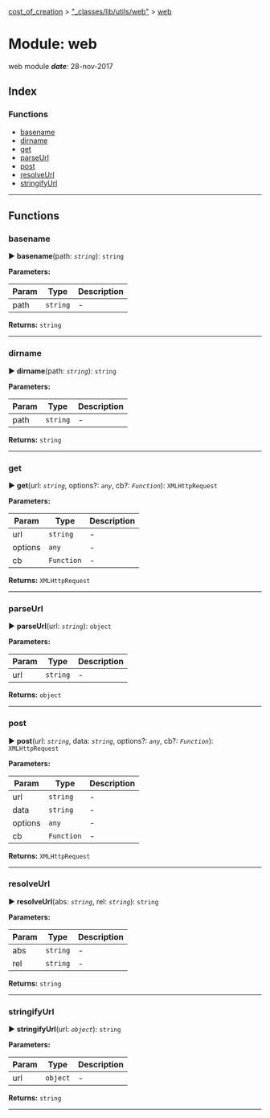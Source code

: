 [cost_of_creation](../README.md) > ["_classes/lib/utils/web"](../modules/__classes_lib_utils_web_.md) > [web](../modules/__classes_lib_utils_web_.web.md)



# Module: web


web module
*__date__*: 28-nov-2017


## Index

### Functions

* [basename](__classes_lib_utils_web_.web.md#basename)
* [dirname](__classes_lib_utils_web_.web.md#dirname)
* [get](__classes_lib_utils_web_.web.md#get)
* [parseUrl](__classes_lib_utils_web_.web.md#parseurl)
* [post](__classes_lib_utils_web_.web.md#post)
* [resolveUrl](__classes_lib_utils_web_.web.md#resolveurl)
* [stringifyUrl](__classes_lib_utils_web_.web.md#stringifyurl)



---
## Functions
<a id="basename"></a>

###  basename

► **basename**(path: *`string`*): `string`






**Parameters:**

| Param | Type | Description |
| ------ | ------ | ------ |
| path | `string`   |  - |





**Returns:** `string`





___

<a id="dirname"></a>

###  dirname

► **dirname**(path: *`string`*): `string`






**Parameters:**

| Param | Type | Description |
| ------ | ------ | ------ |
| path | `string`   |  - |





**Returns:** `string`





___

<a id="get"></a>

###  get

► **get**(url: *`string`*, options?: *`any`*, cb?: *`Function`*): `XMLHttpRequest`






**Parameters:**

| Param | Type | Description |
| ------ | ------ | ------ |
| url | `string`   |  - |
| options | `any`   |  - |
| cb | `Function`   |  - |





**Returns:** `XMLHttpRequest`





___

<a id="parseurl"></a>

###  parseUrl

► **parseUrl**(url: *`string`*): `object`






**Parameters:**

| Param | Type | Description |
| ------ | ------ | ------ |
| url | `string`   |  - |





**Returns:** `object`





___

<a id="post"></a>

###  post

► **post**(url: *`string`*, data: *`string`*, options?: *`any`*, cb?: *`Function`*): `XMLHttpRequest`






**Parameters:**

| Param | Type | Description |
| ------ | ------ | ------ |
| url | `string`   |  - |
| data | `string`   |  - |
| options | `any`   |  - |
| cb | `Function`   |  - |





**Returns:** `XMLHttpRequest`





___

<a id="resolveurl"></a>

###  resolveUrl

► **resolveUrl**(abs: *`string`*, rel: *`string`*): `string`






**Parameters:**

| Param | Type | Description |
| ------ | ------ | ------ |
| abs | `string`   |  - |
| rel | `string`   |  - |





**Returns:** `string`





___

<a id="stringifyurl"></a>

###  stringifyUrl

► **stringifyUrl**(url: *`object`*): `string`






**Parameters:**

| Param | Type | Description |
| ------ | ------ | ------ |
| url | `object`   |  - |





**Returns:** `string`





___


